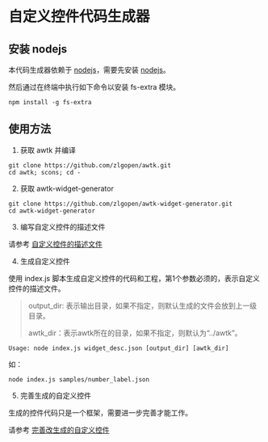 # 自定义控件代码生成器

## 安装 nodejs

本代码生成器依赖于 [nodejs](https://nodejs.org/zh-cn/)，需要先安装 [nodejs](https://nodejs.org/zh-cn/)。

然后通过在终端中执行如下命令以安装 fs-extra 模块。

```
npm install -g fs-extra
```

## 使用方法

1. 获取 awtk 并编译

```
git clone https://github.com/zlgopen/awtk.git
cd awtk; scons; cd -
```

2. 获取 awtk-widget-generator

```
git clone https://github.com/zlgopen/awtk-widget-generator.git
cd awtk-widget-generator
```

3. 编写自定义控件的描述文件

请参考 [自定义控件的描述文件](docs/widget_desc.md)

4. 生成自定义控件

使用 index.js 脚本生成自定义控件的代码和工程，第1个参数必须的，表示自定义控件的描述文件。

> output_dir: 表示输出目录，如果不指定，则默认生成的文件会放到上一级目录。
>
> awtk_dir：表示awtk所在的目录，如果不指定，则默认为“../awtk”。

```
Usage: node index.js widget_desc.json [output_dir] [awtk_dir]
```

如：

```
node index.js samples/number_label.json
```

5. 完善生成的自定义控件

生成的控件代码只是一个框架，需要进一步完善才能工作。

请参考 [完善改生成的自定义控件](docs/improve_generated_widget.md)
